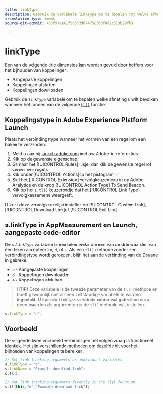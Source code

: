 ```yaml
---
title: linkType
description: Gebruik de variabele linkType om te bepalen tot welke afmeting het verbinden behoort.
translation-type: tm+mt
source-git-commit: 468f97ee61f5d573d07475836df8d2c313b29fb3

---
```



# linkType

Een van de volgende drie dimensies kan worden gevuld door treffers voor het bijhouden van koppelingen:

* Aangepaste koppelingen
* Koppelingen afsluiten
* Koppelingen downloaden

Gebruik de `linkType` variabele om te bepalen welke afmeting u wilt bevolken wanneer het runnen van de volgende [`tl()`](../functions/tl-method.md) functie.

## Koppelingstype in Adobe Experience Platform Launch

Plaats het verbindingstype wanneer het vormen van een regel om een baken te verzenden.

1. Meld u aan bij [launch.adobe.com](https://launch.adobe.com) met uw Adobe-id-referenties.
2. Klik op de gewenste eigenschap.
3. Ga naar het [!UICONTROL Rules] lusje, dan klik de gewenste regel (of creeer een regel).
4. Klik onder [!UICONTROL Actions]op het pictogram ‘+’
5. Stel het [!UICONTROL Extension] vervolgkeuzemenu in op Adobe Analytics en de knop [!UICONTROL Action Type] To Send Beacon.
6. Klik op het `s.tl()` keuzerondje dat het [!UICONTROL Link Type] vervolgkeuzemenu weergeeft.

U kunt deze vervolgkeuzelijst instellen op [!UICONTROL Custom Link], [!UICONTROL Download Link]of [!UICONTROL Exit Link].

## s.linkType in AppMeasurement en Launch, aangepaste code-editor

De `s.linkType` variabele is een tekenreeks die een van de drie waarden van één teken accepteert: `o`, `d`, of `e`. Als een `tl()` methode zonder een verbindingstype wordt geroepen, blijft het aan de verbinding van de Douane in gebreke.

* `o` - Aangepaste koppelingen
* `d` - Koppelingen downloaden
* `e` - Koppelingen afsluiten

> [!TIP] Deze variabele is de tweede parameter van de `tl()` methode en hoeft gewoonlijk niet als een zelfstandige variabele te worden ingesteld. U kunt de `linkType` variabele echter wel gebruiken als u geen waarden als argumenten in de `tl()` methode wilt instellen.

```js
s.linkType = "e";
```

## Voorbeeld

De volgende twee voorbeeld verbindingen het volgen vraag is functioneel identiek. Het zijn verschillende methoden om dezelfde hit voor het bijhouden van koppelingen te bereiken.

```js
// Set link tracking arguments as individual variables
s.linkType = "d";
s.linkName = "Example download link";
s.tl();

// Set link tracking arguments directly in the tl() function
s.tl(this,"d","Example download link");
```
